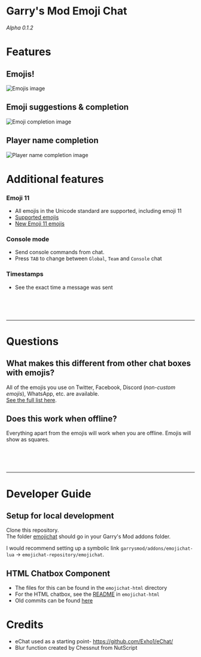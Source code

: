 # Garry's Mod Emoji Chat
_Alpha 0.1.2_

# Features

## Emojis!

![Emojis image](https://i.imgur.com/azcGqAk.png)

## Emoji suggestions & completion

![Emoji completion image](https://i.gyazo.com/dd456c6640b598099c50df8ef7ba5d85.gif)


## Player name completion
![Player name completion image](https://i.gyazo.com/5023042fa32332d4756fd4a4ff13e2e0.gif)

# Additional features
### Emoji 11
* All emojis in the Unicode standard are supported, including emoji 11
* [Supported emojis](https://emojipedia.org/)
* [New Emoji 11 emojis](https://emojipedia.org/unicode-11.0/)

### Console mode
* Send console commands from chat.
* Press `TAB` to change between `Global`, `Team` and `Console` chat

### Timestamps
* See the exact time a message was sent

<br><br><br>

---


# Questions
## What makes this different from other chat boxes with emojis?
All of the emojis you use on Twitter, Facebook, Discord (_non-custom emojis_), WhatsApp, etc. are available.<br>
[See the full list here](https://emojipedia.org/).

## Does this work when offline?
Everything apart from the emojis will work when you are offline. Emojis will show as squares.

<br><br><br>

---

# Developer Guide
## Setup for local development
Clone this repository.<br>
The folder [emojichat](/emojichat) should go in your Garry's Mod addons folder.

I would recommend setting up a symbolic link `garrysmod/addons/emojichat-lua` -> `emojichat-repository/emojichat`.


## HTML Chatbox Component
* The files for this can be found in the `emojichat-html` directory
* For the HTML chatbox, see the [README](/emojichat-html/README.md) in `emojichat-html`
* Old commits can be found [here](https://github.com/BadgerCode/emojichat-html)





# Credits
* eChat used as a starting point- https://github.com/Exho1/eChat/
* Blur function created by Chessnut from NutScript
